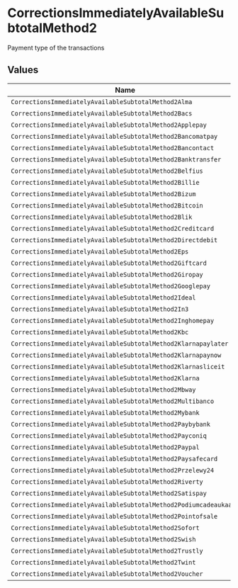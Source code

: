 # CorrectionsImmediatelyAvailableSubtotalMethod2

Payment type of the transactions


## Values

| Name                                                              | Value                                                             |
| ----------------------------------------------------------------- | ----------------------------------------------------------------- |
| `CorrectionsImmediatelyAvailableSubtotalMethod2Alma`              | alma                                                              |
| `CorrectionsImmediatelyAvailableSubtotalMethod2Bacs`              | bacs                                                              |
| `CorrectionsImmediatelyAvailableSubtotalMethod2Applepay`          | applepay                                                          |
| `CorrectionsImmediatelyAvailableSubtotalMethod2Bancomatpay`       | bancomatpay                                                       |
| `CorrectionsImmediatelyAvailableSubtotalMethod2Bancontact`        | bancontact                                                        |
| `CorrectionsImmediatelyAvailableSubtotalMethod2Banktransfer`      | banktransfer                                                      |
| `CorrectionsImmediatelyAvailableSubtotalMethod2Belfius`           | belfius                                                           |
| `CorrectionsImmediatelyAvailableSubtotalMethod2Billie`            | billie                                                            |
| `CorrectionsImmediatelyAvailableSubtotalMethod2Bizum`             | bizum                                                             |
| `CorrectionsImmediatelyAvailableSubtotalMethod2Bitcoin`           | bitcoin                                                           |
| `CorrectionsImmediatelyAvailableSubtotalMethod2Blik`              | blik                                                              |
| `CorrectionsImmediatelyAvailableSubtotalMethod2Creditcard`        | creditcard                                                        |
| `CorrectionsImmediatelyAvailableSubtotalMethod2Directdebit`       | directdebit                                                       |
| `CorrectionsImmediatelyAvailableSubtotalMethod2Eps`               | eps                                                               |
| `CorrectionsImmediatelyAvailableSubtotalMethod2Giftcard`          | giftcard                                                          |
| `CorrectionsImmediatelyAvailableSubtotalMethod2Giropay`           | giropay                                                           |
| `CorrectionsImmediatelyAvailableSubtotalMethod2Googlepay`         | googlepay                                                         |
| `CorrectionsImmediatelyAvailableSubtotalMethod2Ideal`             | ideal                                                             |
| `CorrectionsImmediatelyAvailableSubtotalMethod2In3`               | in3                                                               |
| `CorrectionsImmediatelyAvailableSubtotalMethod2Inghomepay`        | inghomepay                                                        |
| `CorrectionsImmediatelyAvailableSubtotalMethod2Kbc`               | kbc                                                               |
| `CorrectionsImmediatelyAvailableSubtotalMethod2Klarnapaylater`    | klarnapaylater                                                    |
| `CorrectionsImmediatelyAvailableSubtotalMethod2Klarnapaynow`      | klarnapaynow                                                      |
| `CorrectionsImmediatelyAvailableSubtotalMethod2Klarnasliceit`     | klarnasliceit                                                     |
| `CorrectionsImmediatelyAvailableSubtotalMethod2Klarna`            | klarna                                                            |
| `CorrectionsImmediatelyAvailableSubtotalMethod2Mbway`             | mbway                                                             |
| `CorrectionsImmediatelyAvailableSubtotalMethod2Multibanco`        | multibanco                                                        |
| `CorrectionsImmediatelyAvailableSubtotalMethod2Mybank`            | mybank                                                            |
| `CorrectionsImmediatelyAvailableSubtotalMethod2Paybybank`         | paybybank                                                         |
| `CorrectionsImmediatelyAvailableSubtotalMethod2Payconiq`          | payconiq                                                          |
| `CorrectionsImmediatelyAvailableSubtotalMethod2Paypal`            | paypal                                                            |
| `CorrectionsImmediatelyAvailableSubtotalMethod2Paysafecard`       | paysafecard                                                       |
| `CorrectionsImmediatelyAvailableSubtotalMethod2Przelewy24`        | przelewy24                                                        |
| `CorrectionsImmediatelyAvailableSubtotalMethod2Riverty`           | riverty                                                           |
| `CorrectionsImmediatelyAvailableSubtotalMethod2Satispay`          | satispay                                                          |
| `CorrectionsImmediatelyAvailableSubtotalMethod2Podiumcadeaukaart` | podiumcadeaukaart                                                 |
| `CorrectionsImmediatelyAvailableSubtotalMethod2Pointofsale`       | pointofsale                                                       |
| `CorrectionsImmediatelyAvailableSubtotalMethod2Sofort`            | sofort                                                            |
| `CorrectionsImmediatelyAvailableSubtotalMethod2Swish`             | swish                                                             |
| `CorrectionsImmediatelyAvailableSubtotalMethod2Trustly`           | trustly                                                           |
| `CorrectionsImmediatelyAvailableSubtotalMethod2Twint`             | twint                                                             |
| `CorrectionsImmediatelyAvailableSubtotalMethod2Voucher`           | voucher                                                           |
